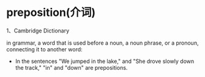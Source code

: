 # preposition(介词)

1、Cambridge Dictionary

in grammar, a word that is used before a noun, a noun phrase, or a pronoun, connecting it to another word:

- In the sentences "We jumped in the lake," and "She drove slowly down the track," "in" and "down" are prepositions.

